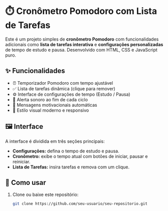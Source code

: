 # ⏱️ Cronômetro Pomodoro com Lista de Tarefas

Este é um projeto simples de **cronômetro Pomodoro** com funcionalidades adicionais como **lista de tarefas interativa** e **configurações personalizadas** de tempo de estudo e pausa. Desenvolvido com HTML, CSS e JavaScript puro.

## ✨ Funcionalidades

- ⏰ Temporizador Pomodoro com tempo ajustável
- ✅ Lista de tarefas dinâmica (clique para remover)
- ⚙️ Interface de configurações de tempo (Estudo / Pausa)
- 🔔 Alerta sonoro ao fim de cada ciclo
- 💬 Mensagens motivacionais automáticas
- 🎨 Estilo visual moderno e responsivo

## 🖼️ Interface

A interface é dividida em três seções principais:
- **Configurações:** defina o tempo de estudo e pausa.
- **Cronômetro:** exibe o tempo atual com botões de iniciar, pausar e reiniciar.
- **Lista de Tarefas:** insira tarefas e remova com um clique.

## 🚀 Como usar

1. Clone ou baixe este repositório:
   ```bash
   git clone https://github.com/seu-usuario/seu-repositorio.git

